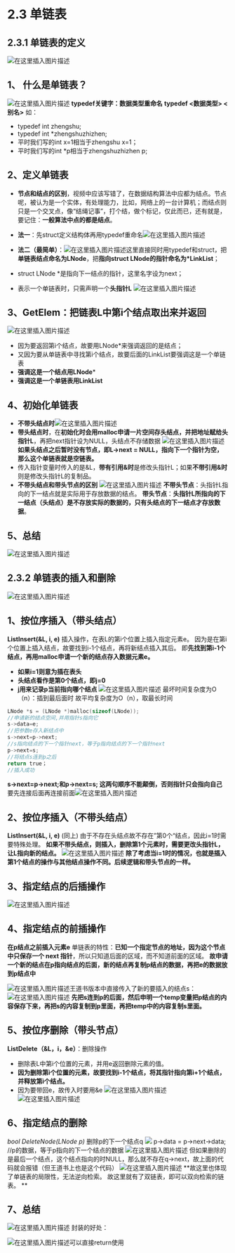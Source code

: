 # 2.3 单链表
## 2.3.1 单链表的定义
![在这里插入图片描述](https://img-blog.csdnimg.cn/8a737f5a3f05466d96f47c0209a0ad9e.png)
## 1、 **什么是单链表？**
![在这里插入图片描述](https://img-blog.csdnimg.cn/e6d9d6607ceb41e9a4a395cced12a2ab.png)
****typedef关键字**：数据类型重命名**
**typedef <数据类型> <别名>**
如：
 - typedef int zhengshu; 
 - typedef int *zhengshuzhizhen; 
 - 平时我们写的int x=1相当于zhengshu x=1； 
 - 平时我们写的int *p相当于zhengshuzhizhen p;
 
## 2、**定义单链表**
 - **节点和结点的区别**，视频中应该写错了，在数据结构算法中应都为结点。节点呢，被认为是一个实体，有处理能力，比如，网络上的一台计算机；而结点则只是一个交叉点，像“结绳记事”，打个结，做个标记，仅此而已，还有就是，要记住：**一般算法中点的都是结点**。
 - **法一**：先struct定义结构体再用typedef重命名![在这里插入图片描述](https://img-blog.csdnimg.cn/2a58ba5c9c5f4807bc31f878ae0dd968.png)

 - **法二（最简单）**：![在这里插入图片描述](https://img-blog.csdnimg.cn/caa3be85d8fe45bf9dd8055af82b0115.png)这里直接同时用typedef和struct，把**单链表结点命名为LNode**，把**指向struct LNode的指针命名为*LinkList**；
 - struct LNode *是指向下一结点的指针，这里名字设为next；
 - 表示一个单链表时，只需声明一个**头指针L**
![在这里插入图片描述](https://img-blog.csdnimg.cn/29d292da4bc84afaa2bb394c8e950d33.png)

## 3、**GetElem**：把链表L中第i个结点取出来并返回
![在这里插入图片描述](https://img-blog.csdnimg.cn/bf40df006bdb4811bac0202149931be4.png)

 - 因为要返回第i个结点，故要用LNode*来强调返回的是结点；
 - 又因为要从单链表中寻找第i个结点，故要后面的LinkList要强调这是一个单链表
 - **强调这是一个结点用LNode***
 - **强调这是一个单链表用LinkList**

## 4、**初始化单链表**
  - **不带头结点时**![在这里插入图片描述](https://img-blog.csdnimg.cn/71967e6350f24d13948054c764fa9ca3.png)
 - **带头结点时**，在**初始化时会用malloc申请一片空间存头结点，并把地址赋给头指针L**，再把next指针设为NULL，头结点不存储数据
![在这里插入图片描述](https://img-blog.csdnimg.cn/ab2911eaf21143bf9d67fe7491da567b.png)**如果头结点之后暂时没有节点，即L->next = NULL，指向下一个指针为空，那么这个单链表就是空链表。**
 - 传入指针变量时传入的是&L，**带有引用&时**是修改头指针L；如果**不带引用&时**则是修改头指针L的复制品。
 - **不带头结点和带头节点的区别**
 ![在这里插入图片描述](https://img-blog.csdnimg.cn/c4acfcbe1da640c1923965a69cb181e8.png)
**不带头节点**：头指针L指向的下一结点就是实际用于存放数据的结点。
**带头节点**：**头指针L所指向的下一结点（头结点）是不存放实际的数据的，只有头结点的下一结点才存放数据**。
## 5、总结
![在这里插入图片描述](https://img-blog.csdnimg.cn/27a2f882b51d45888ba5a088aba7f2b3.png)

## 2.3.2 单链表的插入和删除
![在这里插入图片描述](https://img-blog.csdnimg.cn/576dcea420da46c782772c55095e078f.png)
## 1、按位序插入（带头结点）
**ListInsert(&L, i, e)**
插入操作，在表L的第i个位置上插入指定元素e。
因为是在第i个位置上插入结点，故要找到i-1个结点，再将新结点插入其后。
即**先找到第i-1个结点，再用malloc申请一个新的结点存入数据元素e。**
 - **如果i=1则意为插在表头**
 - **头结点看作是第0个结点，即j=0**
 - **j用来记录p当前指向哪个结点**
![在这里插入图片描述](https://img-blog.csdnimg.cn/5ea277d108f54c9dba89677bdae6bb18.png)
最坏时间复杂度为O（n）：插到最后面时
故平均复杂度为O（n），取最长时间

```cpp
LNode *s = (LNode *)malloc(sizeof(LNode));
//申请新的结点空间,并用指针s指向它
s->data=e;
//把参数e存入新结点中
s->next=p->next;
//s指向结点的下一个指针next，等于p指向结点的下一个指针next
p->next=s; 
//将结点s连到p之后
return true；
//插入成功
```
**s->next=p->next;和p->next=s; 这两句顺序不能颠倒，否则指针只会指向自己**
要先连接后面再连接前面![在这里插入图片描述](https://img-blog.csdnimg.cn/50673496401b44a8b955ed14569edd04.png)
## 2、按位序插入（不带头结点）
**ListInsert(&L, i, e)** (同上)
由于不存在头结点故不存在”第0个“结点，因此i=1时需要特殊处理。
**如果不带头结点，则插入，删除第1个元素时，需要更改头指针L，让L指向新的结点。**
![在这里插入图片描述](https://img-blog.csdnimg.cn/55a2f4fa0ef442789f11747489531a17.png)
**除了考虑当i=1时的情况，也就是插入第1个结点的操作与其他结点操作不同。后续逻辑和带头节点的一样。**
## 3、指定结点的后插操作
![在这里插入图片描述](https://img-blog.csdnimg.cn/55da3e6b948c44829dff96aa44007d11.png)

## 4、指定结点的前插操作
**在p结点之前插入元素e**
单链表的特性：**已知一个指定节点的地址，因为这个节点中只保存一个 next 指针**，所以只知道后面的区域，而不知道前面的区域。
**故申请一个新的结点在p指向结点的后面，新的结点再复制p结点的数据，再把e的数据放到p结点中**

![在这里插入图片描述](https://img-blog.csdnimg.cn/ee34d0b84d08487882474d41d56a5f82.png)王道书版本中直接传入了新的要插入的结点s：
![在这里插入图片描述](https://img-blog.csdnimg.cn/3bdd25016ba94df1a11f4400fe44eeb8.png)
**先把s连到p的后面，然后申明一个temp变量把p结点的内容保存下来，再把s的内容复制到p里面，再把temp中的内容复制s里面。**
## 5、按位序删除（带头节点）

**ListDelete（&L，i，&e）**：删除操作
 - 删除表L中第i个位置的元素，并用e返回删除元素的值。
 - **因为删除第i个位置的元素，故要找到i-1个结点，将其指针指向第i+1个结点，并释放第i个结点。**
 - 因为要带回e，故传入时要用&e
![在这里插入图片描述](https://img-blog.csdnimg.cn/a8119f156dac49d68f9e6986fe50c837.png)![在这里插入图片描述](https://img-blog.csdnimg.cn/79b3a6dcb79f4f979aef6e2b328c5324.png)
## 6、指定结点的删除
*bool DeleteNode(LNode *p)**
删除p的下一个结点q
![](https://img-blog.csdnimg.cn/842af7395ff84d30a583b1434d32b053.png)
p->data = p->next->data;
//p的数据，等于p指向的下一个结点的数据
![在这里插入图片描述](https://img-blog.csdnimg.cn/df6aa3a70ea04658b2f50c19e58826cc.png)
但如果删除的是最后一个结点，这个结点指向的时NULL，那么就不存在q->next，故上面的代码就会报错（但王道书上也是这个代码）
![在这里插入图片描述](https://img-blog.csdnimg.cn/42f5a9154831414e8e437f340736c094.png)
**故这里也体现了单链表的局限性，无法逆向检索。
故这里就有了双链表，即可以双向检索的链表。
**
## 7、总结
![在这里插入图片描述](https://img-blog.csdnimg.cn/b392922c773b4afd9e250299655846e5.png)
封装的好处：

![在这里插入图片描述](https://img-blog.csdnimg.cn/e655c6442b554f6783cfe9cdaede2358.png)可以直接return使用









